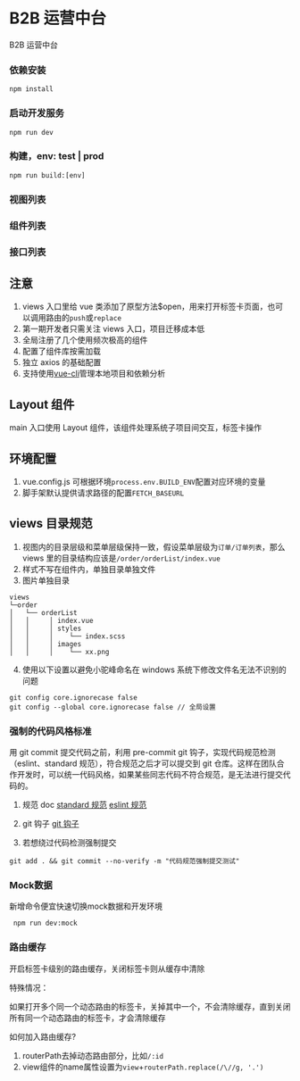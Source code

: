 # B2B 运营中台

B2B 运营中台

### 依赖安装

```
npm install
```

### 启动开发服务

```
npm run dev
```

### 构建，env: test | prod

```
npm run build:[env]
```

### 视图列表

### 组件列表

### 接口列表

## 注意

1. views 入口里给 vue 类添加了原型方法\$open，用来打开标签卡页面，也可以调用路由的`push`或`replace`
2. 第一期开发者只需关注 views 入口，项目迁移成本低
3. 全局注册了几个使用频次极高的组件
4. 配置了组件库按需加载
5. 独立 axios 的基础配置
6. 支持使用[vue-cli](https://cli.vuejs.org/zh/guide/cli-service.html#%E4%BD%BF%E7%94%A8%E5%91%BD%E4%BB%A4)管理本地项目和依赖分析

## Layout 组件

main 入口使用 Layout 组件，该组件处理系统子项目间交互，标签卡操作

## 环境配置

1. vue.config.js 可根据环境`process.env.BUILD_ENV`配置对应环境的变量
2. 脚手架默认提供请求路径的配置`FETCH_BASEURL`

## views 目录规范

1. 视图内的目录层级和菜单层级保持一致，假设菜单层级为`订单/订单列表`，那么 views 里的目录结构应该是`/order/orderList/index.vue`
2. 样式不写在组件内，单独目录单独文件
3. 图片单独目录

```node
views
└─order
│   └── orderList
│   │     │ index.vue
│   │     │ styles
│   │     │    └── index.scss
│   │     │ images
│   │     │    └── xx.png
```

4. 使用以下设置以避免小驼峰命名在 windows 系统下修改文件名无法不识别的问题

```
git config core.ignorecase false
git config --global core.ignorecase false // 全局设置
```

### 强制的代码风格标准

用 git commit 提交代码之前，利用 pre-commit git 钩子，实现代码规范检测（eslint、standard 规范），符合规范之后才可以提交到 git 仓库。这样在团队合作开发时，可以统一代码风格，如果某些同志代码不符合规范，是无法进行提交代码的。

1. 规范 doc
   [standard 规范](https://github.com/standard/standard/blob/master/docs/README-zhcn.md)
   [eslint 规范](https://github.com/eslint/eslint)

2. git 钩子
   [git 钩子](https://github.com/typicode/husky)

3. 若想绕过代码检测强制提交

```
git add . && git commit --no-verify -m "代码规范强制提交测试"
```

###  Mock数据
新增命令便宜快速切换mock数据和开发环境
```
 npm run dev:mock
```

### 路由缓存
开启标签卡级别的路由缓存，关闭标签卡则从缓存中清除

特殊情况：

如果打开多个同一个动态路由的标签卡，关掉其中一个，不会清除缓存，直到关闭所有同一个动态路由的标签卡，才会清除缓存

如何加入路由缓存?

1. routerPath去掉动态路由部分，比如`/:id`
2. view组件的name属性设置为`view`+`routerPath.replace(/\//g, '.')`

